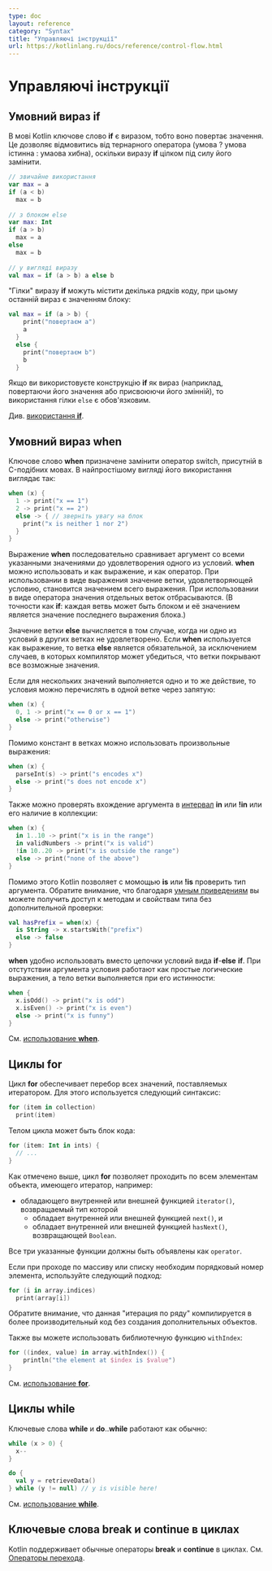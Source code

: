 ```yaml
---
type: doc
layout: reference
category: "Syntax"
title: "Управляючі інструкції"
url: https://kotlinlang.ru/docs/reference/control-flow.html
---
```


# Управляючі інструкції

<a name="if-expression"></a>

## Умовний вираз <b class="keyword">if</b>

В мові Kotlin ключове слово <b class="keyword">if</b> є виразом, тобто воно повертає значення.
Це дозволяє відмовитись від тернарного оператора (умова ? умова істинна : умаова хибна), оскільки виразу <b class="keyword">if</b> цілком під силу його замінити.

``` kotlin
// звичайне використання 
var max = a 
if (a < b) 
  max = b 
 
// з блоком else 
var max: Int
if (a > b) 
  max = a 
else 
  max = b 
 
// у вигляді виразу 
val max = if (a > b) a else b
```

"Гілки" виразу <b class="keyword">if</b> можуть містити декілька рядків коду, при цьому останній вираз є значенням блоку:

``` kotlin
val max = if (a > b) { 
    print("повертаєм a") 
    a 
  } 
  else { 
    print("повертаєм b") 
    b 
  }
```

Якщо ви використовуєте конструкцію <b class="keyword">if</b> як вираз (наприклад, повертаючи його значення або присвоюючи його змінній), то використання гілки `else` є обов'язковим.

Див. [використання <b class="keyword">if</b>](grammar.html#if).

<a name="when-expression"></a>

## Умовний вираз <b class="keyword">when</b>

Ключове слово <b class="keyword">when</b> призначене замінити оператор switch, присутній в C-подібних мовах. В найпростішому вигляді його використання виглядає так:

``` kotlin
when (x) {
  1 -> print("x == 1")
  2 -> print("x == 2")
  else -> { // зверніть увагу на блок
    print("x is neither 1 nor 2")
  }
}
```

Выражение <b class="keyword">when</b> последовательно сравнивает аргумент со всеми указанными значениями до удовлетворения одного из условий.
<b class="keyword">when</b> можно использовать и как выражение, и как оператор. При использовании в виде выражения значение ветки, удовлетворяющей условию, становится значением всего выражения. При использовании в виде оператора значения отдельных веток отбрасываются. (В точности как <b class="keyword">if</b>: каждая ветвь может быть блоком и её значением является значение последнего выражения блока.)

Значение ветки <b class="keyword">else</b> вычисляется в том случае, когда ни одно из условий в других ветках не удовлетворено.
Если <b class="keyword">when</b> используется как выражение, то ветка <b class="keyword">else</b> является обязательной, за исключением случаев, в которых компилятор может убедиться, что ветки покрывают все возможные значения. 


Если для нескольких значений выполняется одно и то же действие, то условия можно перечислять в одной ветке через запятую:

``` kotlin
when (x) {
  0, 1 -> print("x == 0 or x == 1")
  else -> print("otherwise")
}
```

Помимо констант в ветках можно использовать произвольные выражения:

``` kotlin
when (x) {
  parseInt(s) -> print("s encodes x")
  else -> print("s does not encode x")
}
```

Также можно проверять вхождение аргумента в [интервал](ranges.html) <b class="keyword">in</b> или <b class="keyword">!in</b> или его наличие в коллекции:

``` kotlin
when (x) {
  in 1..10 -> print("x is in the range")
  in validNumbers -> print("x is valid")
  !in 10..20 -> print("x is outside the range")
  else -> print("none of the above")
}
```

Помимо этого Кotlin позволяет с момощью <b class="keyword">is</b> или <b class="keyword">!is</b> проверить тип аргумента. Обратите внимание, что благодаря [умным приведениям](typecasts.html#smart-casts) вы можете получить доступ к методам и свойствам типа без дополнительной проверки:

```kotlin
val hasPrefix = when(x) {
  is String -> x.startsWith("prefix")
  else -> false
}
```

<b class="keyword">when</b> удобно использовать вместо цепочки условий вида <b class="keyword">if</b>-<b class="keyword">else</b> <b class="keyword">if</b>. При отстутствии аргумента условия работают как простые логические выражения, а тело ветки выполняется при его истинности:

``` kotlin
when {
  x.isOdd() -> print("x is odd")
  x.isEven() -> print("x is even")
  else -> print("x is funny")
}
```

См. [использование <b class="keyword">when</b>](grammar.html#when).

<a name="for-loops"></a>

## Циклы <b class="keyword">for</b>

Цикл <b class="keyword">for</b> обеспечивает перебор всех значений, поставляемых итератором. Для этого используется следующий синтаксис:

``` kotlin
for (item in collection)
  print(item)
```

Телом цикла может быть блок кода:

``` kotlin
for (item: Int in ints) {
  // ...
}
```

Как отмечено выше, цикл <b class="keyword">for</b> позволяет проходить по всем элементам объекта, имеющего итератор, например:

* обладающего внутренней или внешней функцией `iterator()`, возвращаемый тип которой
  * обладает внутренней или внешней функцией `next()`, и
  * обладает внутренней или внешней функцией `hasNext()`, возвращающей `Boolean`.

Все три указанные функции должны быть объявлены как `operator`.

Если при проходе по массиву или списку необходим порядковый номер элемента, используйте следующий подход:

``` kotlin
for (i in array.indices)
  print(array[i])
```

Обратите внимание, что данная "итерация по ряду" компилируется в более производительный код без создания дополнительных объектов.

Также вы можете использовать библиотечную функцию `withIndex`:

``` kotlin
for ((index, value) in array.withIndex()) {
    println("the element at $index is $value")
}
```

См. [использование <b class="keyword">for</b>](grammar.html#for).

<a name="while-loops"></a>

## Циклы <b class="keyword">while</b>

Ключевые слова <b class="keyword">while</b> и <b class="keyword">do</b>..<b class="keyword">while</b> работают как обычно:

``` kotlin
while (x > 0) {
  x--
}

do {
  val y = retrieveData()
} while (y != null) // y is visible here!
```

См. [использование <b class="keyword">while</b>](grammar.html#while).

## Ключевые слова <b class="keyword">break</b> и <b class="keyword">continue</b> в циклах

Kotlin поддерживает обычные операторы <b class="keyword">break</b> и <b class="keyword">continue</b> в циклах. См. [Операторы перехода](returns.html).


